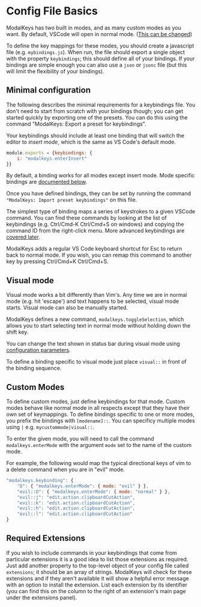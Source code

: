 # Config File Basics

ModalKeys has two built in modes, and as many custom modes as you want. By default, VSCode will open in normal mode. ([This can be changed](./config.html#start-in-normal-mode))

To define the key mappings for these modes, you should create a javascript file
(e.g. `mybindings.js`). When run, the file should export a single object with
the property `keybindings`; this should define all of your bindings. If
your bindings are simple enough you can also use a `json` or `jsonc` file (but
this will limit the flexibility of your bindings).

## Minimal configuration

The following describes the minimal requirements for a keybindings file. You
don't need to start from scratch with your bindings though; you can get started
quickly by exporting one of the presets. You can do this using the command
"ModalKeys: Export a preset for keybindings".

Your keybindings should include at least one binding that will switch
the editor to *insert mode*, which is the same as VS Code's default mode.
```js
module.exports = {keybindings: {
    i: "modalkeys.enterInsert"
}}
```
By default, a binding works for all modes except insert mode. Mode specific bindings are [documented below](#custom-modes).

Once you have defined bindings, they can be set by running the command
`"ModalKeys: Import preset keybindings"` on this file.  

The simplest type of binding maps a series of keystrokes to a given VSCode
command. You can find these commands by looking at the list of keybindings (e.g.
<key>Ctrl/Cmd</key>-<key>K</key> <key>Ctrl/Cmd</key>+<key>S</key> on windows) and copying the command ID from the right-click
menu. More advanced keybindings are [covered later](./key_forms.html).

ModalKeys adds a regular VS Code keyboard shortcut for <key>Esc</key> to return back to
normal mode. If you wish, you can remap this command to another key by
pressing <key>Ctrl/Cmd</key>+<key>K</key> <key>Ctrl/Cmd</key>+<key>S</key>.

## Visual mode

Visual mode works a bit differently than Vim's. Any time we are in normal mode
(e.g. hit 'escape') and text happens to be selected, visual mode starts. Visual
mode can also be manually started.

ModalKeys defines a new command, `modalkeys.toggleSelection`, which allows you
to start selecting text in normal mode without holding down the shift key.

You can change the text shown in status bar during visual mode using
[configuration parameters](./config.html#changing-status-bar).

To define a binding specific to visual mode just place `visual::` in front of the binding sequence.

## Custom Modes

To define custom modes, just define keybindings for that mode. Custom modes
behave like normal mode in all respects except that they have their own set of
keymappings. To define bindings specific to one or more modes, you prefix the
bindings with `[modename]::`. You can specificy multiple modes using `|` e.g.
`mycustommode|visual::`.

To enter the given mode, you will need to call the command `modalkeys.enterMode`
with the argument `mode` set to the name of the custom mode. 

For example, the following would map the typical directional keys of vim to a delete command
when you are in "evil" mode.

```js
"modalkeys.keybinding": {
    "D": { "modalkeys.enterMode": { mode: "evil" } },
    "evil::D": { "modalkeys.enterMode": { mode: "normal" } },
    "evil::j": "edit.action.clipboardCutAction",
    "evil::k": "edit.action.clipboardCutAction",
    "evil::h": "edit.action.clipboardCutAction",
    "evil::l": "edit.action.clipboardCutAction"
}
```

## Required Extensions

If you wish to include commands in your keybindings that come from particular extensions it is a good idea to list those extensions as required. Just add another property to the top-level object of your config file called `extensions`; it should be an array of strings. ModalKeys will check for these extensions and if they aren't available it will show a helpful error message with an option to install the extension. List each extension by its identifier (you can find this on the column to the right of an extension's main page under the extensions panel).